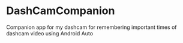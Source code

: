 # DashCamCompanion
Companion app for my dashcam for remembering important times of dashcam video using Android Auto
